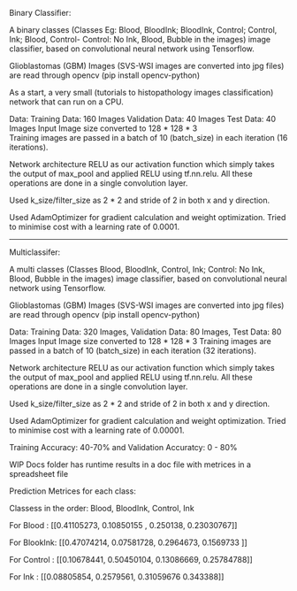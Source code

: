 Binary Classifier:

A binary classes (Classes Eg: Blood, BloodInk; BloodInk, Control; Control, Ink; Blood, Control- Control: No Ink, Blood, Bubble in the images) image classifier, based on convolutional neural network using Tensorflow.

Glioblastomas (GBM) Images (SVS-WSI images are converted into jpg files) are read through opencv
(pip install opencv-python)

As a start, a very small (tutorials to histopathology images classification) network that can run on a CPU. 

Data:
Training Data: 160 Images
Validation Data: 40 Images
Test Data: 40 Images
Input Image size converted to 128 * 128 * 3  
Training images are passed in a batch of 10 (batch_size) in each iteration (16 iterations).

Network architecture
RELU as our activation function which simply takes the output of max_pool and applied RELU using tf.nn.relu. All these operations are done in a single convolution layer.

Used k_size/filter_size as 2 * 2 and stride of 2 in both x and y direction.

Used AdamOptimizer for gradient calculation and weight optimization. Tried to  minimise cost with a learning rate of 0.0001.

-----------------------------------------------------------------------------------------------------------
Multiclassifer:

A multi classes (Classes Blood, BloodInk, Control, Ink; Control: No Ink, Blood, Bubble in the images) image classifier, based on convolutional neural network using Tensorflow.

Glioblastomas (GBM) Images (SVS-WSI images are converted into jpg files) are read through opencv (pip install opencv-python)

Data: 
Training Data: 320 Images,  Validation Data: 80 Images,  Test Data: 80 Images
Input Image size converted to 128 * 128 * 3
Training images are passed in a batch of 10 (batch_size) in each iteration (32 iterations).

Network architecture RELU as our activation function which simply takes the output of max_pool and applied RELU using tf.nn.relu. All these operations are done in a single convolution layer.

Used k_size/filter_size as 2 * 2 and stride of 2 in both x and y direction.

Used AdamOptimizer for gradient calculation and weight optimization. Tried to minimise cost with a learning rate of 0.00001.

Training Accuracy: 40-70% and Validation Accuratcy: 0 - 80%

WIP Docs folder has runtime results in a doc file with metrices in a spreadsheet file

Prediction Metrices for each class:

Classess in the order: Blood, BloodInk, Control, Ink     

For Blood   : [[0.41105273, 0.10850155 , 0.250138, 0.23030767]]     

For BlookInk: [[0.47074214, 0.07581728, 0.2964673, 0.1569733 ]] 

For Control : [[0.10678441, 0.50450104, 0.13086669, 0.25784788]]                                                             

For Ink     : [[0.08805854, 0.2579561,  0.31059676 0.343388]]
